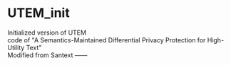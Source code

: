 # UTEM_init
Initialized version of UTEM  
code of "A Semantics-Maintained Differential Privacy Protection for High-Utility Text"  
Modified from Santext —— 
